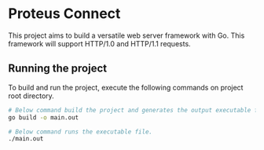 # Proteus Connect

This project aims to build a versatile web server framework with Go. This framework will support HTTP/1.0 and HTTP/1.1 requests.

## Running the project

To build and run the project, execute the following commands on project root directory.

```bash
# Below command build the project and generates the output executable file.
go build -o main.out

# Below command runs the executable file.
./main.out
```
